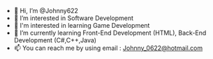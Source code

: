 - 👋 Hi, I’m @Johnny622
- 👀 I’m interested in Software Development
- 👀 I'm interested in learning Game Development
- 🌱 I’m currently learning Front-End Development (HTML), Back-End Development (C#,C++,Java)
- 📫 You can reach me by using email : Johnny_0622@hotmail.com

<!---
Johnny622/Johnny622 is a ✨ special ✨ repository because its `README.md` (this file) appears on your GitHub profile.
You can click the Preview link to take a look at your changes.
--->
